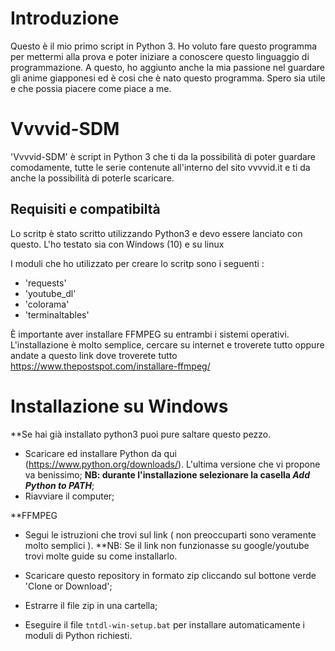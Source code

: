 # Introduzione
Questo è il mio primo script in Python 3. Ho voluto fare questo programma per mettermi alla prova e poter iniziare a conoscere questo linguaggio di programmazione. A questo, ho aggiunto anche la mia passione nel guardare gli anime giapponesi ed è cosi che è nato questo programma. Spero sia utile e che possia piacere come piace a me.

# Vvvvid-SDM

'Vvvvid-SDM' è script in Python 3 che ti da la possibilità di poter guardare comodamente, tutte le serie contenute all'interno del sito vvvvid.it e ti da anche la possibilità di poterle scaricare.

 ## Requisiti e compatibiltà
 Lo scritp è stato scritto utilizzando Python3 e devo essere lanciato con questo. 
 L'ho testato sia con Windows (10) e su linux
 
 I moduli che ho utilizzato per creare lo scritp sono i seguenti :
 
 * 'requests'
 * 'youtube_dl'
 * 'colorama'
 * 'terminaltables'
 
È importante aver installare FFMPEG su entrambi i sistemi operativi. L'installazione è molto semplice, cercare su internet e troverete tutto oppure andate a questo link dove troverete tutto https://www.thepostspot.com/installare-ffmpeg/

# Installazione su Windows

**Se hai già installato python3 puoi pure saltare questo pezzo.

* Scaricare ed installare Python da qui (https://www.python.org/downloads/). L'ultima versione che vi propone va benissimo;
  **NB: durante l'installazione selezionare la casella *Add Python to PATH***;
* Riavviare il computer;

**FFMPEG

* Segui le istruzioni che trovi sul link ( non preoccuparti sono veramente molto semplici ). 
**NB: Se il link non funzionasse su google/youtube trovi molte guide su come installarlo.


* Scaricare questo repository in formato zip cliccando sul bottone verde 'Clone or Download';
* Estrarre il file zip in una cartella;
* Eseguire il file `tntdl-win-setup.bat` per installare automaticamente i moduli di Python richiesti.
 
 
 
 




